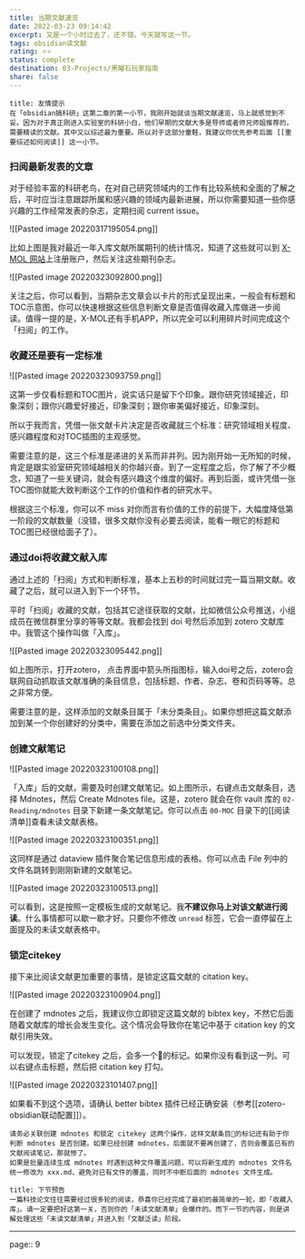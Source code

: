```yaml
---
title: 当期文献速览
date: 2022-03-23 09:14:42
excerpt: 又是一个小时过去了，还不错，今天就写这一节。
tags: obsidian读文献
rating: ⭐⭐
status: complete
destination: 03-Projects/黑曜石玩家指南
share: false
---
```


```ad-info
title: 友情提示
在「obsidian搞科研」这第二章的第一小节，我刚开始就谈当期文献速览，马上就感觉到不妥。因为对于真正刚进入实验室的科研小白，他们早期的文献大多是导师或者师兄师姐推荐的，需要精读的文献。其中又以综述最为重要。所以对于这部分童鞋，我建议你优先参考后面 [[重要综述如何阅读]] 这一小节。
```

### 扫阅最新发表的文章

对于经验丰富的科研老鸟，在对自己研究领域内的工作有比较系统和全面的了解之后，平时应当注意跟踪所属和感兴趣的领域内最新进展，所以你需要知道一些你感兴趣的工作经常发表的杂志，定期扫阅 current issue。

![[Pasted image 20220317195054.png]]

比如上图是我对最近一年入库文献所属期刊的统计情况，知道了这些就可以到 [X-MOL 网站](https://www.x-mol.com/)上注册账户，然后关注这些期刊杂志。

![[Pasted image 20220323092800.png]]

关注之后，你可以看到，当期杂志文章会以卡片的形式呈现出来，一般会有标题和TOC示意图，你可以快速根据这些信息判断文章是否值得收藏入库做进一步阅读。值得一提的是，X-MOL还有手机APP，所以完全可以利用碎片时间完成这个「扫阅」的工作。

### 收藏还是要有一定标准

![[Pasted image 20220323093759.png]]

这第一步仅看标题和TOC图片，说实话只是留下个印象。跟你研究领域接近，印象深刻；跟你兴趣爱好接近，印象深刻；跟你审美偏好接近，印象深刻。

所以于我而言，凭借一张文献卡片决定是否收藏就三个标准：研究领域相关程度、感兴趣程度和对TOC插图的主观感觉。

需要注意的是，这三个标准是递进的关系而非并列。因为刚开始一无所知的时候，肯定是跟实验室研究领域越相关的你越兴奋。到了一定程度之后，你了解了不少概念，知道了一些关键词，就会有感兴趣这个维度的偏好。再到后面，或许凭借一张TOC图你就能大致判断这个工作的价值和作者的研究水平。

根据这三个标准，你可以不 miss 对你而言有价值的工作的前提下，大幅度降低第一阶段的文献数量（没错，很多文献你没有必要去阅读，能看一眼它的标题和TOC图已经很给面子了）。

### 通过doi将收藏文献入库

通过上述的「扫阅」方式和判断标准，基本上五秒的时间就过完一篇当期文献。收藏了之后，就可以进入到下一个环节。

平时「扫阅」收藏的文献，包括其它途径获取的文献，比如微信公众号推送，小组成员在微信群里分享的等等文献。我都会找到 doi 号然后添加到 zotero 文献库中。我管这个操作叫做「入库」。

![[Pasted image 20220323095442.png]]

如上图所示，打开zotero， 点击界面中箭头所指图标，输入doi号之后，zotero会联网自动抓取该文献准确的条目信息，包括标题、作者、杂志、卷和页码等等。总之非常方便。

需要注意的是，这样添加的文献条目属于「未分类条目」。如果你想把这篇文献添加到某一个你创建好的分类中，需要在添加之前选中分类文件夹。

### 创建文献笔记

![[Pasted image 20220323100108.png]]

「入库」后的文献，需要及时创建文献笔记。如上图所示，右键点击文献条目，选择 Mdnotes，然后 Create Mdnotes file。这是，zotero 就会在你 vault 库的 `02-Reading/mdnotes` 目录下新建一条文献笔记。你可以点击 `00-MOC` 目录下的[[阅读清单]]查看未读文献表格。

![[Pasted image 20220323100351.png]]

这同样是通过 dataview 插件聚合笔记信息形成的表格。你可以点击 File 列中的文件名跳转到刚刚新建的文献笔记。

![[Pasted image 20220323100513.png]]

可以看到，这是按照一定模板生成的文献笔记。我**不建议你马上对该文献进行阅读**。什么事情都可以歇一歇才好。只要你不修改 `unread` 标签，它会一直停留在上面提及的未读文献表格中。

### 锁定citekey

接下来比阅读文献更加重要的事情，是锁定这篇文献的 citation key。

![[Pasted image 20220323100904.png]]

在创建了 mdnotes 之后，我建议你立即锁定这篇文献的 bibtex key，不然它后面随着文献库的增长会发生变化。这个情况会导致你在笔记中基于 citation key 的文献引用失效。

可以发现，锁定了citekey 之后，会多一个📌的标记。如果你没有看到这一列。可以右键点击标题，然后把 citation key 打勾。

![[Pasted image 20220323101407.png]]

如果看不到这个选项，请确认 better bibtex 插件已经正确安装（参考[[zotero-obsidian联动配置]]）。


```ad-warning
请务必关联创建 mdnotes 和锁定 citekey 这两个操作，这样文献条目📌的标记还有助于你判断 mdnotes 是否创建。如果已经创建 mdnotes，后面就不要再创建了，否则会覆盖已有的文献阅读笔记，那就惨了。
如果是批量连续生成 mdnotes 时遇到这种文件覆盖问题，可以将新生成的 mdnotes 文件名统一修改为 xxx.md，避免对已有文件的覆盖，同时不中断后面的 mdnotes 文件生成。
```


```ad-info
title: 下节预告
一篇科技论文往往需要经过很多轮的阅读，恭喜你已经完成了最初的最简单的一轮，即「收藏入库」。请一定要把好这第一关，否则你的「未读文献清单」会爆炸的。而下一节的内容，则是讲解处理这些「未读文献清单」并进入到「文献泛读」阶段。
```

---

page:: 9